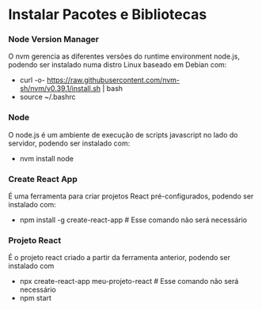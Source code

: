 # Instalar Pacotes e Bibliotecas

### Node Version Manager
O nvm gerencia as diferentes versões do runtime environment node.js, podendo ser instalado numa distro Linux baseado em Debian com:
- curl -o- https://raw.githubusercontent.com/nvm-sh/nvm/v0.39.1/install.sh | bash
- source ~/.bashrc

### Node 
O node.js é um ambiente de execução de scripts javascript no lado do servidor, podendo ser instalado com:
- nvm install node

### Create React App
É uma ferramenta para criar projetos React pré-configurados, podendo ser instalado com:
- npm install -g create-react-app # Esse comando não será necessário

### Projeto React
É o projeto react criado a partir da ferramenta anterior, podendo ser instalado com
- npx create-react-app meu-projeto-react # Esse comando não será necessário
- npm start